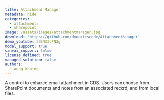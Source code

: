 ```yaml
---
title: Attachment Manager 
metadate: hide
categories:
  - attachments
  - sharepoint
image: /assets/images/attachmentmanager.jpg
download: 'https://github.com/dynamicscode/AttachmentManager'
demo_youtube: z33N3IcFN3g
model_support: true
canvas_support: false
license_defined: true
managed_solution: false
authors:
  - aung_khaing
---
```


A control to enhance email attachment in CDS. Users can choose from SharePoint documents and notes from an associated record, and from local files.
